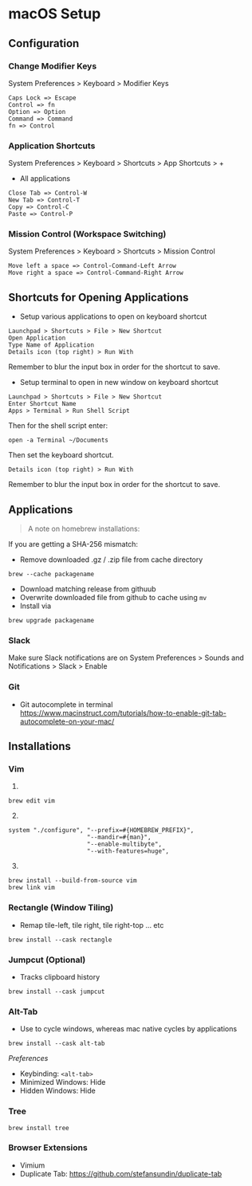 # macOS Setup


## Configuration

### Change Modifier Keys

System Preferences > Keyboard > Modifier Keys

```
Caps Lock => Escape
Control => fn
Option => Option
Command => Command
fn => Control
```


### Application Shortcuts

System Preferences > Keyboard > Shortcuts > App Shortcuts > +


- All applications
```
Close Tab => Control-W
New Tab => Control-T
Copy => Control-C
Paste => Control-P
```

### Mission Control (Workspace Switching)

System Preferences > Keyboard > Shortcuts > Mission Control

```
Move left a space => Control-Command-Left Arrow
Move right a space => Control-Command-Right Arrow
```

## Shortcuts for Opening Applications


- Setup various applications to open on keyboard shortcut

```
Launchpad > Shortcuts > File > New Shortcut
Open Application
Type Name of Application
Details icon (top right) > Run With
```
Remember to blur the input box in order for the shortcut to save.


- Setup terminal to open in new window on keyboard shortcut

```
Launchpad > Shortcuts > File > New Shortcut
Enter Shortcut Name
Apps > Terminal > Run Shell Script
```

Then for the shell script enter:

```
open -a Terminal ~/Documents
```

Then set the keyboard shortcut. 

```
Details icon (top right) > Run With
```
Remember to blur the input box in order for the shortcut to save.


## Applications

> A note on homebrew installations:
 
 If you are getting a SHA-256 mismatch:

 - Remove downloaded .gz / .zip file from cache directory
 ```
 brew --cache packagename
 ```
 - Download matching release from githuub
 - Overwrite downloaded file from github to cache using `mv`
 - Install via
 ```
 brew upgrade packagename
 ```


### Slack

Make sure Slack notifications are on
System Preferences > Sounds and Notifications > Slack > Enable


### Git

- Git autocomplete in terminal
https://www.macinstruct.com/tutorials/how-to-enable-git-tab-autocomplete-on-your-mac/


## Installations

### Vim 

1.
```
brew edit vim
```

2.
```
system "./configure", "--prefix=#{HOMEBREW_PREFIX}",
                      "--mandir=#{man}",
                      "--enable-multibyte",
                      "--with-features=huge",
```

3.
```
brew install --build-from-source vim
brew link vim
```


### Rectangle (Window Tiling) 
- Remap tile-left, tile right, tile right-top ... etc

```
brew install --cask rectangle
```

### Jumpcut (Optional)

- Tracks clipboard history

```
brew install --cask jumpcut
```

### Alt-Tab
- Use <alt-tab> to cycle windows, whereas mac native cycles by applications
```
brew install --cask alt-tab
```

*Preferences*

- Keybinding: `<alt-tab>`
- Minimized Windows: Hide
- Hidden Windows: Hide


### Tree
```
brew install tree
```


### Browser Extensions


- Vimium
- Duplicate Tab: https://github.com/stefansundin/duplicate-tab
